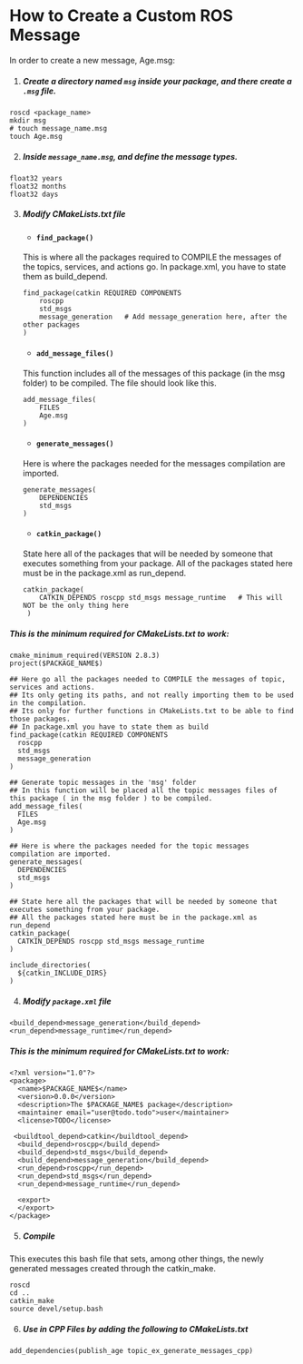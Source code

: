 # How to Create a Custom ROS Message

In order to create a new message, Age.msg:

1. ##### Create a directory named `msg` inside your package, and there create a `.msg` file.
```
roscd <package_name>
mkdir msg
# touch message_name.msg
touch Age.msg
```
2. ##### Inside `message_name.msg`, and define the message types.
```
float32 years
float32 months
float32 days
```
3. ##### Modify CMakeLists.txt file
    * #### `find_package()`
    This is where all the packages required to COMPILE the messages of the topics, services, and actions go. In package.xml, you have to state them as build_depend.
    ```
    find_package(catkin REQUIRED COMPONENTS
        roscpp
        std_msgs
        message_generation   # Add message_generation here, after the other packages
    )
    ```

    * #### `add_message_files()`
    This function includes all of the messages of this package (in the msg folder) to be compiled. The file should look like this.
    ```
    add_message_files(
        FILES
        Age.msg
    )
    ```

    * #### `generate_messages()`
    Here is where the packages needed for the messages compilation are imported.
    ```
    generate_messages(
        DEPENDENCIES
        std_msgs
    )
    ```

    * #### `catkin_package()`
    State here all of the packages that will be needed by someone that executes something from your package. All of the packages stated here must be in the package.xml as run_depend.
    ```
    catkin_package(
        CATKIN_DEPENDS roscpp std_msgs message_runtime   # This will NOT be the only thing here
     )
    ```

##### This is the minimum required for CMakeLists.txt to work:

 ```
 cmake_minimum_required(VERSION 2.8.3)
 project($PACKAGE_NAME$)

 ## Here go all the packages needed to COMPILE the messages of topic, services and actions.
 ## Its only geting its paths, and not really importing them to be used in the compilation.
 ## Its only for further functions in CMakeLists.txt to be able to find those packages.
 ## In package.xml you have to state them as build
 find_package(catkin REQUIRED COMPONENTS
   roscpp
   std_msgs
   message_generation
 )

 ## Generate topic messages in the 'msg' folder
 ## In this function will be placed all the topic messages files of this package ( in the msg folder ) to be compiled.
 add_message_files(
   FILES
   Age.msg
 )

 ## Here is where the packages needed for the topic messages compilation are imported.
 generate_messages(
   DEPENDENCIES
   std_msgs
 )

 ## State here all the packages that will be needed by someone that executes something from your package.
 ## All the packages stated here must be in the package.xml as run_depend
 catkin_package(
   CATKIN_DEPENDS roscpp std_msgs message_runtime
 )

 include_directories(
   ${catkin_INCLUDE_DIRS}
 )
 ```

4. ##### Modify `package.xml` file
```
<build_depend>message_generation</build_depend>
<run_depend>message_runtime</run_depend>
```

##### This is the minimum required for CMakeLists.txt to work:
```
<?xml version="1.0"?>
<package>
  <name>$PACKAGE_NAME$</name>
  <version>0.0.0</version>
  <description>The $PACKAGE_NAME$ package</description>
  <maintainer email="user@todo.todo">user</maintainer>
  <license>TODO</license>

 <buildtool_depend>catkin</buildtool_depend>
  <build_depend>roscpp</build_depend>
  <build_depend>std_msgs</build_depend>
  <build_depend>message_generation</build_depend>
  <run_depend>roscpp</run_depend>
  <run_depend>std_msgs</run_depend>
  <run_depend>message_runtime</run_depend>

  <export>
  </export>
</package>
```

5. ##### Compile

This executes this bash file that sets, among other things, the newly generated messages created through the catkin_make.

```
roscd
cd ..
catkin_make
source devel/setup.bash
```


6. ##### Use in CPP Files by adding the following to CMakeLists.txt

```
add_dependencies(publish_age topic_ex_generate_messages_cpp)
```
